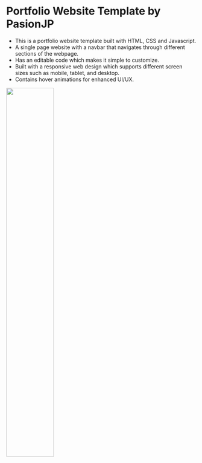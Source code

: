 # Portfolio Website Template by PasionJP

- This is a portfolio website template built with HTML, CSS and Javascript.
- A single page website with a navbar that navigates through different sections of the webpage.
- Has an editable code which makes it simple to customize.
- Built with a responsive web design which supports different screen sizes such as mobile, tablet, and desktop.
- Contains hover animations for enhanced UI/UX.

[<img src="https://i.ytimg.com/vi/1nnHtawiNOI/maxresdefault.jpg" width="50%">](https://www.youtube.com/watch?v=1nnHtawiNOI "Portfolio Website Template by PasionJP (Demo)")
